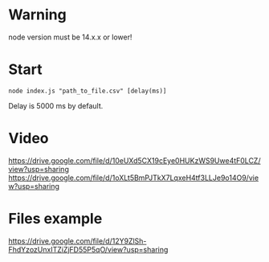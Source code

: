 # Warning

node version must be 14.x.x or lower!

# Start

`node index.js "path_to_file.csv" [delay(ms)]`

Delay is 5000 ms by default.

# Video

https://drive.google.com/file/d/10eUXd5CX19cEye0HUKzWS9Uwe4tF0LCZ/view?usp=sharing
https://drive.google.com/file/d/1oXLt5BmPJTkX7LqxeH4tf3LLJe9o14O9/view?usp=sharing

# Files example

https://drive.google.com/file/d/12Y9ZlSh-FhdYzozUnxITZiZjFD55P5qO/view?usp=sharing
